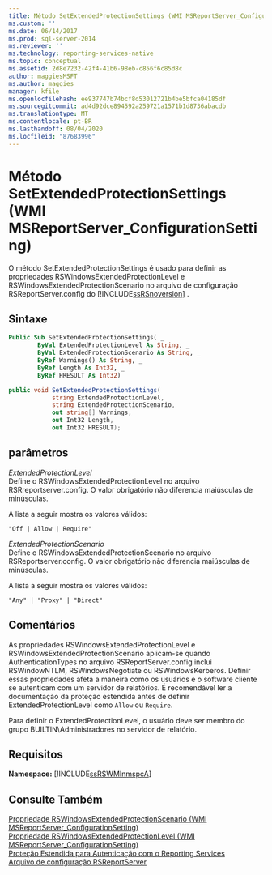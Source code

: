 ```yaml
---
title: Método SetExtendedProtectionSettings (WMI MSReportServer_ConfigurationSetting) | Microsoft Docs
ms.custom: ''
ms.date: 06/14/2017
ms.prod: sql-server-2014
ms.reviewer: ''
ms.technology: reporting-services-native
ms.topic: conceptual
ms.assetid: 2d8e7232-42f4-41b6-98eb-c856f6c85d8c
author: maggiesMSFT
ms.author: maggies
manager: kfile
ms.openlocfilehash: ee937747b74bcf8d53012721b4be5bfca04185df
ms.sourcegitcommit: ad4d92dce894592a259721a1571b1d8736abacdb
ms.translationtype: MT
ms.contentlocale: pt-BR
ms.lasthandoff: 08/04/2020
ms.locfileid: "87683996"
---
```

# <a name="setextendedprotectionsettings-method-wmi-msreportserver_configurationsetting"></a>Método SetExtendedProtectionSettings (WMI MSReportServer_ConfigurationSetting)
  O método SetExtendedProtectionSettings é usado para definir as propriedades RSWindowsExtendedProtectionLevel e RSWindowsExtendedProtectionScenario no arquivo de configuração RSReportServer.config do [!INCLUDE[ssRSnoversion](../../includes/ssrsnoversion-md.md)] .  
  
## <a name="syntax"></a>Sintaxe  
  
```vb  
Public Sub SetExtendedProtectionSettings( _  
        ByVal ExtendedProtectionLevel As String, _  
        ByVal ExtendedProtectionScenario As String, _  
        ByRef Warnings() As String, _  
        ByRef Length As Int32, _  
        ByRef HRESULT As Int32)  
```  
  
```csharp  
public void SetExtendedProtectionSettings(  
            string ExtendedProtectionLevel,  
            string ExtendedProtectionScenario,  
            out string[] Warnings,  
            out Int32 Length,  
            out Int32 HRESULT);  
```  
  
## <a name="parameters"></a>parâmetros  
 *ExtendedProtectionLevel*  
 Define o RSWindowsExtendedProtectionLevel no arquivo RSRreportserver.config. O valor obrigatório não diferencia maiúsculas de minúsculas.  
  
 A lista a seguir mostra os valores válidos:  
  
 `"Off | Allow | Require"`  
  
 *ExtendedProtectionScenario*  
 Define o RSWindowsExtendedProtectionScenario no arquivo RSReportserver.config. O valor obrigatório não diferencia maiúsculas de minúsculas.  
  
 A lista a seguir mostra os valores válidos:  
  
 `"Any" | "Proxy" | "Direct"`  
  
## <a name="remarks"></a>Comentários  
 As propriedades RSWindowsExtendedProtectionLevel e RSWindowsExtendedProtectionScenario aplicam-se quando AuthenticationTypes no arquivo RSReportServer.config inclui RSWindowNTLM, RSWindowsNegotiate ou RSWindowsKerberos. Definir essas propriedades afeta a maneira como os usuários e o software cliente se autenticam com um servidor de relatórios. É recomendável ler a documentação da proteção estendida antes de definir ExtendedProtectionLevel como `Allow` ou `Require`.  
  
 Para definir o ExtendedProtectionLevel, o usuário deve ser membro do grupo BUILTIN\Administradores no servidor de relatório.  
  
## <a name="requirements"></a>Requisitos  
 **Namespace:** [!INCLUDE[ssRSWMInmspcA](../../includes/ssrswminmspca-md.md)]  
  
## <a name="see-also"></a>Consulte Também  
 [Propriedade RSWindowsExtendedProtectionScenario &#40;WMI MSReportServer_ConfigurationSetting&#41;](rswindowsextendedprotectionscenario-property.md)   
 [Propriedade RSWindowsExtendedProtectionLevel &#40;WMI MSReportServer_ConfigurationSetting&#41;](rswindowsextendedprotectionlevel-property.md)   
 [Proteção Estendida para Autenticação com o Reporting Services](../security/extended-protection-for-authentication-with-reporting-services.md)   
 [Arquivo de configuração RSReportServer](../report-server/rsreportserver-config-configuration-file.md)  
  
  
